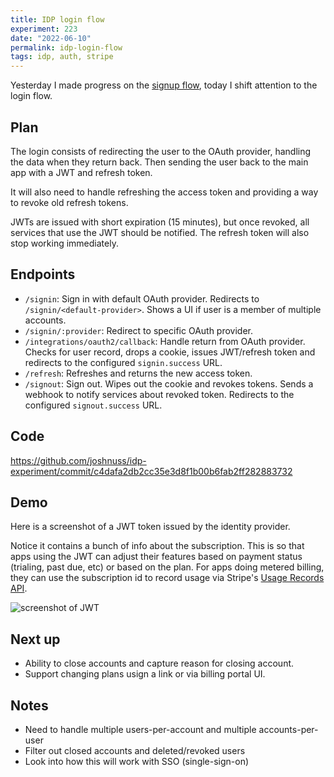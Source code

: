 ```yaml
---
title: IDP login flow
experiment: 223
date: "2022-06-10"
permalink: idp-login-flow
tags: idp, auth, stripe
---
```


Yesterday I made progress on the [signup flow](/posts/idp-signup-flow), today I shift attention to the login flow.

## Plan

The login consists of redirecting the user to the OAuth provider, handling the data when they return back. Then sending the user back to the main app with a JWT and refresh token.

It will also need to handle refreshing the access token and providing a way to revoke old refresh tokens.

JWTs are issued with short expiration (15 minutes), but once revoked, all services that use the JWT should be notified. The refresh token will also stop working immediately.

## Endpoints

- `/signin`: Sign in with default OAuth provider. Redirects to `/signin/<default-provider>`. Shows a UI if user is a member of multiple accounts.
- `/signin/:provider`: Redirect to specific OAuth provider.
- `/integrations/oauth2/callback`: Handle return from OAuth provider. Checks for user record, drops a cookie, issues JWT/refresh token and redirects to the configured `signin.success` URL.
- `/refresh`: Refreshes and returns the new access token.
- `/signout`: Sign out. Wipes out the cookie and revokes tokens. Sends a webhook to notify services about revoked token. Redirects to the configured `signout.success` URL.

## Code

https://github.com/joshnuss/idp-experiment/commit/c4dafa2db2cc35e3d8f1b00b6fab2ff282883732

## Demo

Here is a screenshot of a JWT token issued by the identity provider.

Notice it contains a bunch of info about the subscription. This is so that apps using the JWT can adjust their features based on payment status (trialing, past due, etc) or based on the plan. For apps doing metered billing, they can use the subscription id to record usage via Stripe's [Usage Records API](https://stripe.com/docs/api/usage_records).

<img alt="screenshot of JWT" src="https://res.cloudinary.com/dzwnkx0mk/image/upload/v1654937082/1000experiments.dev/JSON-Web-Tokens-jwt-io_ycqfen.png"/>

## Next up

- Ability to close accounts and capture reason for closing account.
- Support changing plans usign a link or via billing portal UI.

## Notes

- Need to handle multiple users-per-account and multiple accounts-per-user
- Filter out closed accounts and deleted/revoked users
- Look into how this will work with SSO (single-sign-on)
